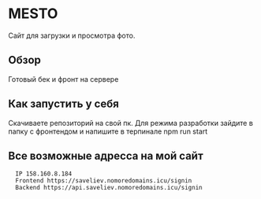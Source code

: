 # MESTO  
Сайт для загрузки и просмотра фото.
## Обзор    
Готовый бек и фронт на сервере
## Как запустить у себя  
Скачиваете репозиторий на свой пк.
Для режима разработки зайдите в папку с фронтендом и напишите в терпинале npm run start  
## Все возможные адресса на мой сайт
```  
  IP 158.160.8.184
  Frontend https://saveliev.nomoredomains.icu/signin
  Backend https://api.saveliev.nomoredomains.icu/signin
```   
